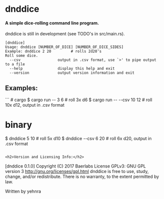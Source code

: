 <h1>dnddice</h1>
<h4>A simple dice-rolling command line program.</h4>
dnddice is still in development (see TODO's in src/main.rs).

```
[dnddice]
Usage: dnddice [NUMBER_OF_DICE] [NUMBER_OF_DICE_SIDES]
Example: dnddice 2 20         # rolls 2d20's
Roll some dice.
  --csv                 output in .csv format, use `>' to pipe output to a file
  --help                display this help and exit
  --version             output version information and exit
```

<h2>Examples:</h2>
```
# cargo
$ cargo run -- 3 6          # roll 3x d6
$ cargo run -- --csv 10 12  # roll 10x d12, output in .csv format

# binary
$ dnddice 5 10              # roll 5x d10
$ dnddice --csv 6 20        # roll 6x d20, output in .csv format
```

<h2>Version and Licensing Info:</h2>
```
[dnddice 0.1.0]
Copyright (C) 2017 Baerlabs
License GPLv3: GNU GPL version 3 <http://gnu.org/licenses/gpl.html>
dnddice is free to use, study, change, and/or redistribute.
There is no warranty, to the extent permitted by law.

Written by yehnra
```
